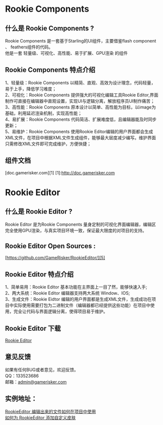 ﻿Rookie Components
=================

什么是 Rookie Components ?
--------------------------
Rookie Components 是一套基于Starling的UI组件，主要借鉴flash component 、 feathers组件的代码。<br>
    	他是一套 轻量级、可视化、高性能、易于扩展、GPU渲染 的组件<br>
    
Rookie Components 特点介绍
--------------------------
1、轻量级：Rookie Components 以精简、直观、高效为设计理念，代码轻量，易于上手，降低学习难度；<br>
2、可视化：Rookie Components 提供强大的可视化编辑工具Rookie Editor,界面制作可直接在编辑器中直观设置，实现UI与逻辑分离，解放程序员UI制作痛苦；<br>
3、高性能：Rookie Components 原本设计以简单、高性能为目标，以image为基础，利用延迟渲染机制，实现高性能；<br>
4、易扩展：Rookie Components 代码简洁、扩展难度低，且编辑器能及时同步更新；<br>
5、易维护：Rookie Components 使用Rookie Editor编辑的用户界面都会生成XML文件，在项目中根据XML文件生成组件，能够最大层度减少编写。维护界面只需修改XML文件即可完成维护，方便快捷；<br>

组件文档
--------
[doc.gamerisker.com][1]
[1]:http://doc.gamerisker.com

Rookie Editor
=============

什么是 Rookie Editor ?  
--------------------------
Rookie Editor 是为Rookie Components 量身定制的可视化界面编辑器，编辑区完全使用GPU渲染，与真实项目环境一致，保证最大限度的对项目的支持。

Rookie Editor Open Sources : 
----------------------------------
[https://github.com/GameRisker/RookieEditor/][5]

Rookie Editor 特点介绍
-----------------------
1、简单易用：Rookie Editor 基本功能在主界面上一目了然，能够快速入手;<br>
2、两大系统：Rookie Editor 编辑器支持两大系统 Window、IOS;<br>
3、生成文件：Rookie Eidtor 编辑的用户界面都是生成XML文件，生成成功在项目中实际使用需要打包为二进制文件（编辑器都已经提供这些功能）在项目中使用，完全让代码与界面逻辑分离，使得项目易于维护。<br>

Rookie Editor 下载
------------------
[Rookie Editor][4]


意见反馈
--------
如果有任何BUG或者意见，欢迎反馈。<br>
QQ：133523686<br>
邮箱：admin@gamerisker.com<br>

实例地址：
--------
[RookieEditor 编辑出来的文件如何在项目中使用][2]<br>
[如何为 RookieEditor 添加自定义皮肤][3]<br>


[2]:http://blog.gamerisker.com/?p=207
[3]:http://blog.gamerisker.com/?p=217
[4]:http://blog.gamerisker.com/version/RookieEditor_0_1_5.air
[5]:https://github.com/GameRisker/RookieEditor

